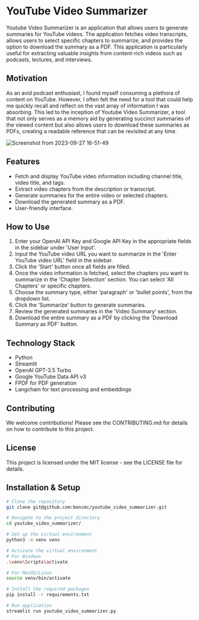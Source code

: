 # YouTube Video Summarizer
Youtube Video Summarizer is an application that allows users to generate summaries for YouTube videos. The application fetches video transcripts, allows users to select specific chapters to summarize, and provides the option to download the summary as a PDF. This application is particularly useful for extracting valuable insights from content-rich videos such as podcasts, lectures, and interviews.

## Motivation
As an avid podcast enthusiast, I found myself consuming a plethora of content on YouTube. However, I often felt the need for a tool that could help me quickly recall and reflect on the vast array of information I was absorbing. This led to the inception of Youtube Video Summarizer, a tool that not only serves as a memory aid by generating succinct summaries of the viewed content but also allows users to download these summaries as PDFs, creating a readable reference that can be revisited at any time.


![Screenshot from 2023-09-27 16-51-49](https://github.com/bencmc/youtube_video_summarizer/assets/9975447/37af5077-81d9-4576-b135-83b782cab44d)


## Features
- Fetch and display YouTube video information including channel title, video title, and tags.
- Extract video chapters from the description or transcript.
- Generate summaries for the entire video or selected chapters.
- Download the generated summary as a PDF.
- User-friendly interface.

## How to Use
1. Enter your OpenAI API Key and Google API Key in the appropriate fields in the sidebar under 'User Input'.
2. Input the YouTube video URL you want to summarize in the 'Enter YouTube video URL' field in the sidebar.
3. Click the 'Start' button once all fields are filled.
4. Once the video information is fetched, select the chapters you want to summarize in the 'Chapter Selection' section. You can select 'All Chapters' or specific chapters.
5. Choose the summary type, either 'paragraph' or 'bullet points', from the dropdown list.
6. Click the 'Summarize' button to generate summaries.
7. Review the generated summaries in the 'Video Summary' section.
8. Download the entire summary as a PDF by clicking the 'Download Summary as PDF' button.

## Technology Stack
- Python
- Streamlit
- OpenAI GPT-3.5 Turbo
- Google YouTube Data API v3
- FPDF for PDF generation
- Langchain for text processing and embeddings

## Contributing
We welcome contributions! Please see the CONTRIBUTING.md for details on how to contribute to this project.

## License
This project is licensed under the MIT license - see the LICENSE file for details.

## Installation & Setup

```sh
# Clone the repository
git clone git@github.com:bencmc/youtube_video_summarizer.git

# Navigate to the project directory
cd youtube_video_summarizer/

# Set up the virtual environment
python3 -m venv venv

# Activate the virtual environment
# For Windows
.\venv\Scripts\activate

# For MacOS/Linux
source venv/bin/activate

# Install the required packages
pip install -r requirements.txt

# Run application
streamlit run youtube_video_summarizer.py
